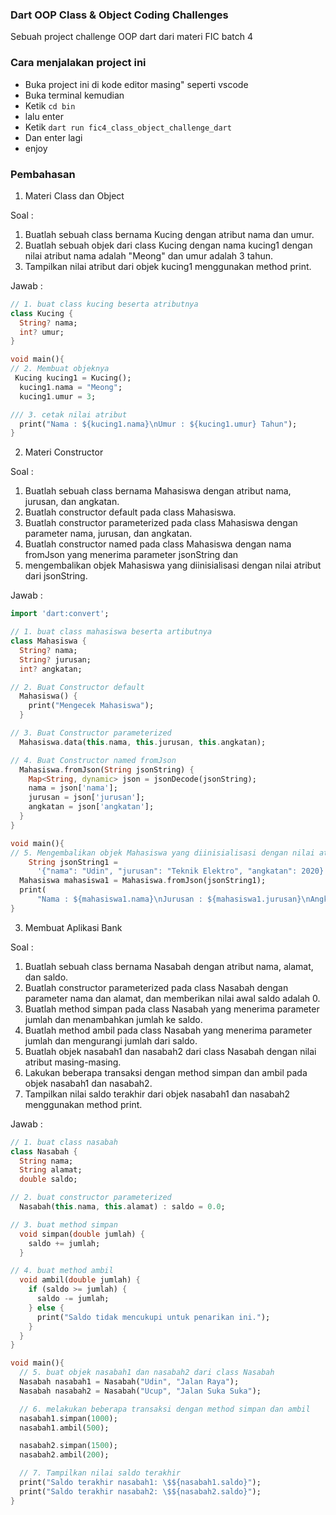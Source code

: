 ### Dart OOP Class & Object Coding Challenges

Sebuah project challenge OOP dart dari materi FIC batch 4

### Cara menjalakan project ini

- Buka project ini di kode editor masing" seperti vscode
- Buka terminal kemudian
- Ketik ```cd bin```
- lalu enter
- Ketik ```dart run fic4_class_object_challenge_dart```
- Dan enter lagi
- enjoy

### Pembahasan

1. Materi Class dan Object

Soal :

1. Buatlah sebuah class bernama Kucing dengan atribut nama dan umur.
2. Buatlah sebuah objek dari class Kucing dengan nama kucing1 dengan nilai atribut nama adalah
"Meong" dan umur adalah 3 tahun.
3. Tampilkan nilai atribut dari objek kucing1 menggunakan method print.

Jawab : 

```dart
// 1. buat class kucing beserta atributnya
class Kucing {
  String? nama;
  int? umur;
}

void main(){
// 2. Membuat objeknya
 Kucing kucing1 = Kucing();
  kucing1.nama = "Meong";
  kucing1.umur = 3;

/// 3. cetak nilai atribut
  print("Nama : ${kucing1.nama}\nUmur : ${kucing1.umur} Tahun");
}
```

2. Materi Constructor

Soal :

1. Buatlah sebuah class bernama Mahasiswa dengan atribut nama, jurusan, dan angkatan.
2. Buatlah constructor default pada class Mahasiswa.
3. Buatlah constructor parameterized pada class Mahasiswa dengan parameter nama, jurusan, dan angkatan.
4. Buatlah constructor named pada class Mahasiswa dengan nama fromJson yang menerima parameter jsonString dan
5. mengembalikan objek Mahasiswa yang diinisialisasi dengan nilai atribut dari jsonString.

Jawab : 

```dart
import 'dart:convert';

// 1. buat class mahasiswa beserta artibutnya
class Mahasiswa {
  String? nama;
  String? jurusan;
  int? angkatan;

// 2. Buat Constructor default
  Mahasiswa() {
    print("Mengecek Mahasiswa");
  }

// 3. Buat Constructor parameterized
  Mahasiswa.data(this.nama, this.jurusan, this.angkatan);

// 4. Buat Constructor named fromJson
  Mahasiswa.fromJson(String jsonString) {
    Map<String, dynamic> json = jsonDecode(jsonString);
    nama = json['nama'];
    jurusan = json['jurusan'];
    angkatan = json['angkatan'];
  }
}

void main(){
// 5. Mengembalikan objek Mahasiswa yang diinisialisasi dengan nilai atribut dari jsonString.
    String jsonString1 =
      '{"nama": "Udin", "jurusan": "Teknik Elektro", "angkatan": 2020}';
  Mahasiswa mahasiswa1 = Mahasiswa.fromJson(jsonString1);
  print(
      "Nama : ${mahasiswa1.nama}\nJurusan : ${mahasiswa1.jurusan}\nAngkatan : ${mahasiswa1.angkatan}");
}
```

3. Membuat Aplikasi Bank

Soal :

1. Buatlah sebuah class bernama Nasabah dengan atribut nama, alamat, dan saldo.
2. Buatlah constructor parameterized pada class Nasabah dengan parameter nama dan alamat, dan memberikan nilai awal saldo adalah 0.
3. Buatlah method simpan pada class Nasabah yang menerima parameter jumlah dan menambahkan jumlah ke saldo.
4. Buatlah method ambil pada class Nasabah yang menerima parameter jumlah dan mengurangi jumlah dari saldo.
5. Buatlah objek nasabah1 dan nasabah2 dari class Nasabah dengan nilai atribut masing-masing.
6. Lakukan beberapa transaksi dengan method simpan dan ambil pada objek nasabah1 dan nasabah2.
7. Tampilkan nilai saldo terakhir dari objek nasabah1 dan nasabah2 menggunakan method print.

Jawab :

```dart
// 1. buat class nasabah
class Nasabah {
  String nama;
  String alamat;
  double saldo;

// 2. buat constructor parameterized
  Nasabah(this.nama, this.alamat) : saldo = 0.0;

// 3. buat method simpan
  void simpan(double jumlah) {
    saldo += jumlah;
  }

// 4. buat method ambil
  void ambil(double jumlah) {
    if (saldo >= jumlah) {
      saldo -= jumlah;
    } else {
      print("Saldo tidak mencukupi untuk penarikan ini.");
    }
  }
}

void main(){
  // 5. buat objek nasabah1 dan nasabah2 dari class Nasabah
  Nasabah nasabah1 = Nasabah("Udin", "Jalan Raya");
  Nasabah nasabah2 = Nasabah("Ucup", "Jalan Suka Suka");

  // 6. melakukan beberapa transaksi dengan method simpan dan ambil
  nasabah1.simpan(1000);
  nasabah1.ambil(500);

  nasabah2.simpan(1500);
  nasabah2.ambil(200);

  // 7. Tampilkan nilai saldo terakhir
  print("Saldo terakhir nasabah1: \$${nasabah1.saldo}");
  print("Saldo terakhir nasabah2: \$${nasabah2.saldo}");
}
```